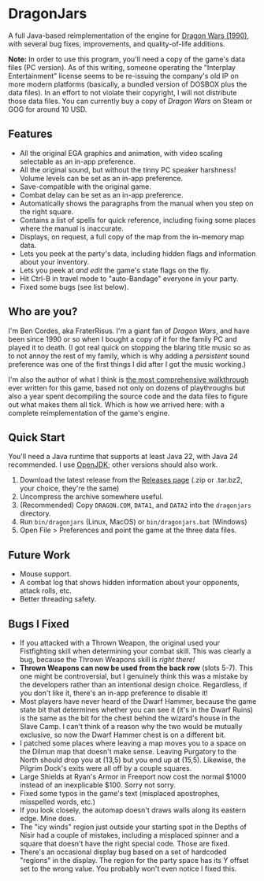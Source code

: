 # DragonJars

A full Java-based reimplementation of the engine for [Dragon Wars (1990)](https://homeoftheunderdogs.net/game.php?id=336),
with several bug fixes, improvements, and quality-of-life additions.

**Note:** In order to use this program, you'll need a copy of the game's data files (PC version). As of this writing,
someone operating the "Interplay Entertainment" license seems to be re-issuing the company's old IP on more modern
platforms (basically, a bundled version of DOSBOX plus the data files). In an effort to not violate their copyright, I
will not distribute those data files. You can currently buy a copy of _Dragon Wars_ on Steam or GOG for around 10 USD.

## Features

- All the original EGA graphics and animation, with video scaling selectable as an in-app preference.
- All the original sound, but without the tinny PC speaker harshness! Volume levels can be set as an in-app preference.
- Save-compatible with the original game.
- Combat delay can be set as an in-app preference.
- Automatically shows the paragraphs from the manual when you step on the right square.
- Contains a list of spells for quick reference, including fixing some places where the manual is inaccurate.
- Displays, on request, a full copy of the map from the in-memory map data.
- Lets you peek at the party's data, including hidden flags and information about your inventory.
- Lets you peek at _and edit_ the game's state flags on the fly.
- Hit Ctrl-B in travel mode to "auto-Bandage" everyone in your party.
- Fixed some bugs (see list below).

## Who are you?

I'm Ben Cordes, aka FraterRisus. I'm a giant fan of _Dragon Wars_, and have been since 1990 or so when I bought a copy
of it for the family PC and played it to death. (I got real quick on stopping the blaring title music so as to not
annoy the rest of my family, which is why adding a _persistent_ sound preference was one of the first things I did
after I got the music working.)

I'm also the author of what I think is [the most comprehensive walkthrough](https://walkthroughs.hitchhikerprod.com/dragon-wars)
ever written for this game, based not only on dozens of playthroughs but also a year spent decompiling the source code
and the data files to figure out what makes them all tick. Which is how we arrived here: with a complete
reimplementation of the game's engine.

## Quick Start

You'll need a Java runtime that supports at least Java 22, with Java 24 recommended. I use [OpenJDK](https://openjdk.org);
other versions should also work.

1. Download the latest release from the [Releases page](https://github.com/fraterrisus/dragonjars/releases) (.zip or 
   .tar.bz2, your choice, they're the same)
2. Uncompress the archive somewhere useful.
3. (Recommended) Copy `DRAGON.COM`, `DATA1`, and `DATA2` into the `dragonjars` directory.
4. Run `bin/dragonjars` (Linux, MacOS) or `bin/dragonjars.bat` (Windows)
5. Open File > Preferences and point the game at the three data files.

## Future Work

- Mouse support.
- A combat log that shows hidden information about your opponents, attack rolls, etc.
- Better threading safety.

## Bugs I Fixed

- If you attacked with a Thrown Weapon, the original used your Fistfighting skill when determining your combat skill.
  This was clearly a bug, because the Thrown Weapons skill is _right there!_
- **Thrown Weapons can now be used from the back row** (slots 5-7). This one might be controversial, but I genuinely
  think this was a mistake by the developers rather than an intentional design choice. Regardless, if you don't like it,
  there's an in-app preference to disable it!
- Most players have never heard of the Dwarf Hammer, because the game state bit that determines whether you 
  can see it (it's in the Dwarf Ruins) is the same as the bit for the chest behind the wizard's house in the Slave 
  Camp. I can't think of a reason why the two would be mutually exclusive, so now the Dwarf Hammer chest is on a 
  different bit.
- I patched some places where leaving a map moves you to a space on the Dilmun map that doesn't make sense. Leaving 
  Purgatory to the North should drop you at (13,5) but you end up at (15,5). Likewise, the Pilgrim Dock's exits were 
  all off by a couple squares.
- Large Shields at Ryan's Armor in Freeport now cost the normal $1000 instead of an inexplicable $100. Sorry not sorry.
- Fixed some typos in the game's text (misplaced apostrophes, misspelled words, etc.)
- If you look closely, the automap doesn't draws walls along its eastern edge. Mine does.
- The "icy winds" region just outside your starting spot in the Depths of Nisir had a couple of mistakes, including 
  a misplaced spinner and a square that doesn't have the right special code. Those are fixed.
- There's an occasional display bug based on a set of hardcoded "regions" in the display. The region for the party
  space has its Y offset set to the wrong value. You probably won't even notice I fixed this.
 
